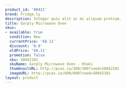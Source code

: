 ```yaml
---
product_id: '00421'
brand: Fridge.ly
description: Integer quis elit ac mi aliquam pretium.
title: Garply Microwave Oven
skus:
- available: true
  condition: New
  currentPrice: '68.11'
  discount: '0.0'
  oldPrice: '68.11'
  promotion: false
  sku: S0042101
  skuName: Garply Microwave Oven - Khaki
  thumbnailURL: http://pcas.io/300/300?seed=S0042101
  imageURL: http://pcas.io/600/600?seed=S0042101
layout: product
---
```

